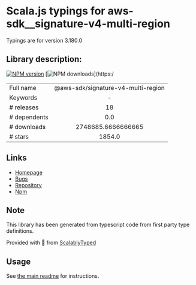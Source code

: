 
# Scala.js typings for aws-sdk__signature-v4-multi-region

Typings are for version 3.180.0

## Library description:
[![NPM version](https://img.shields.io/npm/v/@aws-sdk/signature-v4-multi-region/latest.svg)](https://www.npmjs.com/package/@aws-sdk/signature-v4-multi-region) [![NPM downloads](https://img.shields.io/npm/dm/@aws-sdk/signature-v4-multi-region.svg)](https:/

|                    |                 |
| ------------------ | :-------------: |
| Full name          | @aws-sdk/signature-v4-multi-region |
| Keywords           | - |
| # releases         | 18 |
| # dependents       | 0.0 |
| # downloads        | 2748685.6666666665 |
| # stars            | 1854.0 |

## Links
- [Homepage](https://github.com/aws/aws-sdk-js-v3/tree/main/packages/signature-v4-multi-region)
- [Bugs](https://github.com/aws/aws-sdk-js-v3/issues)
- [Repository](https://github.com/aws/aws-sdk-js-v3)
- [Npm](https://www.npmjs.com/package/%40aws-sdk%2Fsignature-v4-multi-region)
    


## Note
This library has been generated from typescript code from first party type definitions.

Provided with :purple_heart: from [ScalablyTyped](https://github.com/oyvindberg/ScalablyTyped)

## Usage
See [the main readme](../../readme.md) for instructions.


